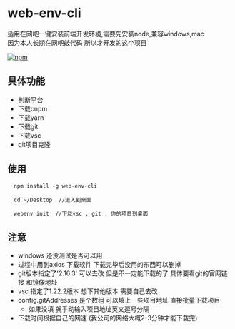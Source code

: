 # web-env-cli
适用在网吧一键安装前端开发环境,需要先安装node,兼容windows,mac  
因为本人长期在网吧敲代码 所以才开发的这个项目  


[![npm](https://img.shields.io/npm/v/npm.svg)](https://www.npmjs.com/package/web-env-cli)

## 具体功能  
+ 判断平台  
+ 下载cnpm  
+ 下载yarn  
+ 下载git  
+ 下载vsc  
+ git项目克隆

##  使用  
```
  npm install -g web-env-cli

  cd ~/Desktop  //进入到桌面

  webenv init  //下载vsc , git , 你的项目到桌面
```

## 注意  
+ windows 还没测试是否可以用
+ 过程中用到axios 下载软件 下载完毕后没用的东西可以删掉
+ git版本指定了'2.16.3' 可以去改 但是不一定能下载的了 具体要看git的官网链接 和镜像地址
+ vsc 指定了1.22.2版本 想下其他版本 需要自己去改
+ config.gitAddresses 是个数组 可以填上一些项目地址 直接批量下载项目
  + 如果没填 就手动输入项目地址英文逗号分隔
+ 下载时间根据自己的网速 (我公司的网络大概2-3分钟才能下载完)